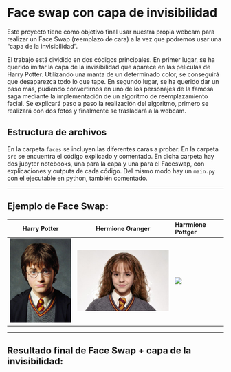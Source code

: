 # Face swap con capa de invisibilidad
Este proyecto tiene como objetivo final usar nuestra propia webcam para realizar un Face Swap (reemplazo de cara) a la vez que podremos usar una “capa de la invisibilidad”.

El trabajo está dividido en dos códigos principales. En primer lugar, se ha querido imitar la capa de la invisibilidad que aparece en las películas de Harry Potter. Utilizando una manta de un determinado color, se conseguirá que desaparezca todo lo que tape. En segundo lugar, se ha querido dar un paso más, pudiendo convertirnos en uno de los personajes de la famosa saga mediante la implementación de un algoritmo de reemplazamiento facial. Se explicará paso a paso la realización del algoritmo, primero se realizará con dos fotos y finalmente se trasladará a la webcam.

## Estructura de archivos
En la carpeta `faces` se incluyen las diferentes caras a probar. En la carpeta `src` se encuentra el código explicado y comentado. En dicha carpeta hay dos jupyter notebooks, una para la capa y una para el Faceswap, con explicaciones y outputs de cada código. Del mismo modo hay un `main.py` con el ejecutable en python, también comentado.



_______________
## Ejemplo de Face Swap:

Harry Potter               |  Hermione Granger         |Harrmione Pottger  |
:-------------------------:|:-------------------------:|:-----------|
<img src="faces/harry.jpg"  width="200"/>  |  <img src="faces/hermione.jpg"  width="300"/>|     <img src="fotos_docu/harrmione.png"  width="300"/>




__________________
## Resultado final de Face Swap + capa de la invisibilidad:

